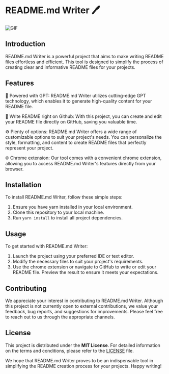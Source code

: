 # README.md Writer 🖊️

![GIF](https://raw.githubusercontent.com/darkhanakh/readme-writer/image-upload/docs/resources/how_extension_works.gif)

## Introduction

README.md Writer is a powerful project that aims to make writing README files effortless and efficient. This tool is designed to simplify the process of creating clear and informative README files for your projects. 

## Features

🚀 Powered with GPT: README.md Writer utilizes cutting-edge GPT technology, which enables it to generate high-quality content for your README file.

📝 Write README right on Github: With this project, you can create and edit your README file directly on GitHub, saving you valuable time.

⚙️ Plenty of options: README.md Writer offers a wide range of customizable options to suit your project's needs. You can personalize the style, formatting, and content to create README files that perfectly represent your project.

🌐 Chrome extension: Our tool comes with a convenient chrome extension, allowing you to access README.md Writer's features directly from your browser.

## Installation

To install README.md Writer, follow these simple steps:

1. Ensure you have yarn installed in your local environment.
2. Clone this repository to your local machine.
3. Run `yarn install` to install all project dependencies.

## Usage

To get started with README.md Writer:

1. Launch the project using your preferred IDE or text editor.
2. Modify the necessary files to suit your project's requirements.
3. Use the chrome extension or navigate to GitHub to write or edit your README file. Preview the result to ensure it meets your expectations.

## Contributing

We appreciate your interest in contributing to README.md Writer. Although this project is not currently open to external contributions, we value your feedback, bug reports, and suggestions for improvements. Please feel free to reach out to us through the appropriate channels.

## License

This project is distributed under the **MIT License**. For detailed information on the terms and conditions, please refer to the [LICENSE](https://github.com/darkhanakh/readme-writer/blob/main/LICENSE) file.

We hope that README.md Writer proves to be an indispensable tool in simplifying the README creation process for your projects. Happy writing!
